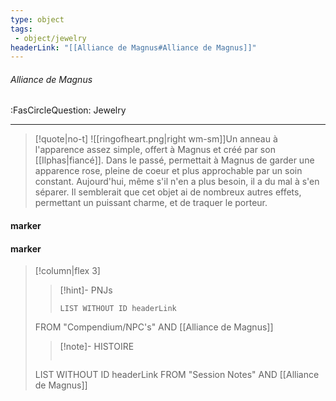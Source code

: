 ```yaml
---
type: object
tags:
 - object/jewelry
headerLink: "[[Alliance de Magnus#Alliance de Magnus]]"
---
```


###### Alliance de Magnus
<span class="sub2">:FasCircleQuestion: Jewelry</span>
___

> [!quote|no-t]
>![[ringofheart.png|right wm-sm]]Un anneau à l'apparence assez simple, offert à Magnus et créé par son [[Ilphas|fiancé]]. 
>Dans le passé, permettait à Magnus de garder une apparence rose, pleine de coeur et plus approchable par un soin constant. Aujourd'hui, même s'il n'en a plus besoin, il a du mal à s'en séparer. 
>Il semblerait que cet objet ai de nombreux autres effets, permettant un puissant charme, et de traquer le porteur. 
<span class="clearfix"></span>

#### marker
#### marker
> [!column|flex 3]
>>[!hint]- PNJs
>>```dataview
>>LIST WITHOUT ID headerLink
>FROM "Compendium/NPC's" AND [[Alliance de Magnus]]
>
>>[!note]- HISTOIRE
>>```dataview
>LIST WITHOUT ID headerLink
>FROM "Session Notes" AND [[Alliance de Magnus]]